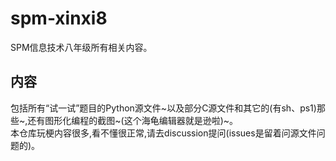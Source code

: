 # spm-xinxi8
SPM信息技术八年级所有相关内容。  
## 内容
包括所有“试一试”题目的Python源文件~以及部分C源文件和其它的(有sh、ps1)那些~,还有图形化编程的截图~\(这个海龟编辑器就是逊啦\)~。  
本仓库玩梗内容很多,看不懂很正常,请去discussion提问(issues是留着问源文件问题的)。
